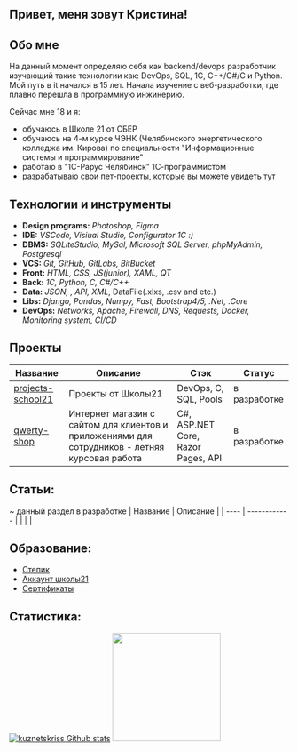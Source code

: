 ## Привет, меня зовут Кристина!

## Обо мне

На данный момент определяю себя как backend/devops разработчик изучающий такие технологии как: DevOps, SQL, 1С, C++/C#/C и Python. Мой путь в it начался в 15 лет. Начала изучение с веб-разработки, где плавно перешла в программную инжинерию.

Сейчас мне 18 и я:

- обучаюсь в Школе 21 от СБЕР
- обучаюсь на 4-м курсе ЧЭНК (Челябинского энергетического колледжа им. Кирова) по специальности "Информационные системы и программирование"
- работаю в "1С-Рарус Челябинск" 1С-программистом
- разрабатываю свои пет-проекты, которые вы можете увидеть тут

## Технологии и инструменты

* **Design programs:** *Photoshop, Figma*
* **IDE:** *VSCode, Visiual Studio, Configurator 1С :)*
* **DBMS:** *SQLiteStudio, MySql, Microsoft SQL Server, phpMyAdmin, Postgresql*
* **VCS:** *Git, GitHub, GitLabs, BitBucket*
* **Front:** *HTML, CSS, JS(junior), XAML, QT*
* **Back:** *1C, Python, C, C#/C++*
* **Data:** *JSON, , API, XML*, DataFile(.xlxs, .csv and etc.)
* **Libs:** *Django, Pandas, Numpy, Fast, Bootstrap4/5, .Net, .Core*
* **DevOps:** *Networks, Apache, Firewall, DNS, Requests, Docker, Monitoring system, CI/CD*

## Проекты

| Название                                                    | Описание                                            | Стэк                              | Статус          |
| ------------------------------------------------------- | ------------------------------------------------------- | ---------------------------------- | -------------- |
| [projects-school21](https://github.com/kuznetskriss/projects-school21)                                    | Проекты от Школы21 | DevOps, C, SQL, Pools                 | в разработке |
| [qwerty-shop](https://github.com/kuznetskriss/qwerty-shop) | Интернет магазин с сайтом для клиентов и приложениями для сотрудников - летняя курсовая работа | C#, ASP.NET Core, Razor Pages, API | в разработке |

## Статьи:
~ данный раздел в разработке
| Название | Описание |
| ---- | ------------ |
|      |              |

## Образование:

* [Степик](https://stepik.org/users/518716069)
* [Аккаунт школы21](https://edu.21-school.ru/profile/nyarlath@student.21-school.ru)
* [Сертификаты](certificates/certificates.md)

## Статистика:
[![kuznetskriss Github stats](https://github-readme-stats.vercel.app/api?username=kuznetskriss&show_icons=true&theme=radical)](https://github.com/kuznetskriss?tab=repositories)
<a href="https://github.com/anuraghazra/github-readme-stats">
  <img height=195 src="https://github-readme-stats.vercel.app/api/top-langs/?username=kuznetskriss&hide_progress=true&show_icons=true&theme=radical&size_weight=1" />
</a>
